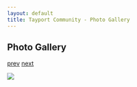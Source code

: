 ```yaml
---
layout: default
title: Tayport Community - Photo Gallery
---
```

## Photo Gallery

[prev](http://tayport.org.uk/photo/168) [next](http://tayport.org.uk/photo/170)

![ ](http://tayport.org.uk/media/169.jpg " ")

